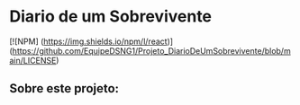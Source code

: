 # Diario de um Sobrevivente
[![NPM] (https://img.shields.io/npm/l/react)] (https://github.com/EquipeDSNG1/Projeto_DiarioDeUmSobrevivente/blob/main/LICENSE)

## Sobre este projeto:

